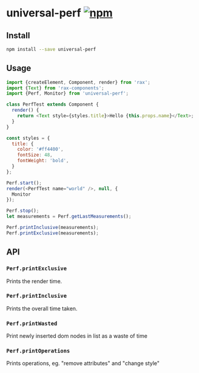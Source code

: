 # universal-perf [![npm](https://img.shields.io/npm/v/universal-perf.svg)](https://www.npmjs.com/package/universal-perf)

## Install

```bash
npm install --save universal-perf
```

## Usage

```js
import {createElement, Component, render} from 'rax';
import {Text} from 'rax-components';
import {Perf, Monitor} from 'universal-perf';

class PerfTest extends Component {
  render() {
    return <Text style={styles.title}>Hello {this.props.name}</Text>;
  }
}

const styles = {
  title: {
    color: '#ff4400',
    fontSize: 48,
    fontWeight: 'bold',
  }
};

Perf.start();
render(<PerfTest name="world" />, null, {
  Monitor
});

Perf.stop();
let measurements = Perf.getLastMeasurements();

Perf.printInclusive(measurements);
Perf.printExclusive(measurements);
```

## API

### `Perf.printExclusive`

Prints the render time.

### `Perf.printInclusive`

Prints the overall time taken.

### `Perf.printWasted`

Print newly inserted dom nodes in list as a waste of time

### `Perf.printOperations`

Prints operations, eg. "remove attributes" and "change style"
